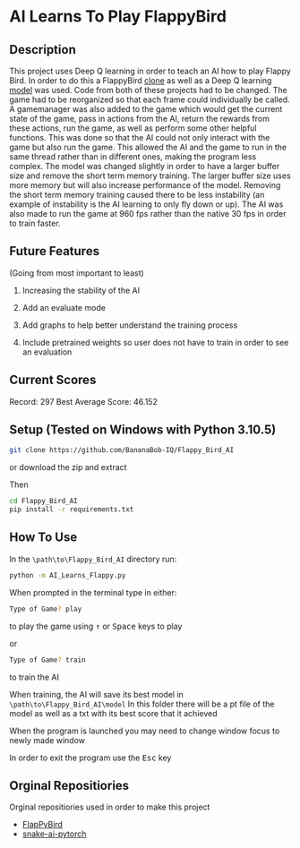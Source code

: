 # AI Learns To Play FlappyBird 

Description
-----------

This project uses Deep Q learning in order to teach an AI how to play Flappy Bird. In order to do this a FlappyBird [clone](https://github.com/sourabhv/FlapPyBird) as well as a Deep Q learning [model](https://github.com/python-engineer/snake-ai-pytorch) was used. Code from both of these projects had to be changed. The game had to be reorganized so that each frame could individually be called. A gamemanager was also added to the game which would get the current state of the game, pass in actions from the AI, return the rewards from these actions, run the game, as well as perform some other helpful functions. This was done so that the AI could not only interact with the game but also run the game. This allowed the AI and the game to run in the same thread rather than in different ones, making the program less complex. The model was changed slightly in order to have a larger buffer size and remove the short term memory training. The larger buffer size uses more memory but will also increase performance of the model. Removing the short term memory training caused there to be less instability (an example of instability is the AI learning to only fly down or up). The AI was also made to run the game at 960 fps rather than the native 30 fps in order to train faster.

Future Features
---------------

(Going from most important to least)

1. Increasing the stability of the AI 

1. Add an evaluate mode 

1. Add graphs to help better understand the training process

1. Include pretrained weights so user does not have to train in order to see an evaluation

Current Scores
--------------

Record: 297
Best Average Score: 46.152

Setup (Tested on Windows with Python 3.10.5)
--------------------------------------------

```bash
git clone https://github.com/BananaBob-IQ/Flappy_Bird_AI
```

or download the zip and extract

Then

```bash
cd Flappy_Bird_AI
pip install -r requirements.txt
```

How To Use
----------

In the ```\path\to\Flappy_Bird_AI``` directory run:

```bash
python -m AI_Learns_Flappy.py
```

When prompted in the terminal type in either:

```bash 
Type of Game? play
```

to play the game using <kbd>&uarr;</kbd> or <kbd>Space</kbd> keys to play

or

```bash
Type of Game? train
```

to train the AI 

When training, the AI will save its best model in ```\path\to\Flappy_Bird_AI\model```
In this folder there will be a pt file of the model as well as a txt with its best score that it achieved

When the program is launched you may need to change window focus to newly made window

In order to exit the program use the <kbd>Esc</kbd> key

Orginal Repositiories
-------------

Orginal repositiories used in order to make this project

- [FlapPyBird](https://github.com/sourabhv/FlapPyBird)
- [snake-ai-pytorch](https://github.com/python-engineer/snake-ai-pytorch)